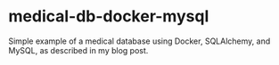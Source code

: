 # medical-db-docker-mysql
Simple example of a medical database using Docker, SQLAlchemy, and MySQL, as described in my blog post.
